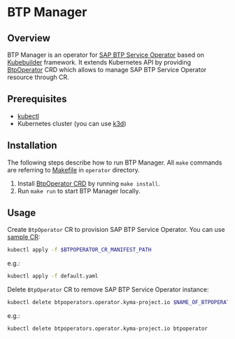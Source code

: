 # BTP Manager

## Overview

BTP Manager is an operator for [SAP BTP Service Operator](https://github.com/SAP/sap-btp-service-operator) based on [Kubebuilder](https://github.com/kubernetes-sigs/kubebuilder) framework. It extends Kubernetes API by providing [BtpOperator](https://github.com/kyma-project/btp-manager/blob/main/operator/config/crd/bases/operator.kyma-project.io_btpoperators.yaml) CRD which allows to manage SAP BTP Service Operator resource through CR.

## Prerequisites

- [kubectl](https://kubernetes.io/docs/tasks/tools/install-kubectl/)
- Kubernetes cluster (you can use [k3d](https://k3d.io)) 

## Installation
The following steps describe how to run BTP Manager. All `make` commands are referring to [Makefile](./operator/Makefile) in `operator` directory.

1. Install [BtpOperator CRD](./operator/config/crd/bases/operator.kyma-project.io_btpoperators.yaml) by running `make install`.
2. Run `make run` to start BTP Manager locally.

## Usage

Create `BtpOperator` CR to provision SAP BTP Service Operator. You can use [sample CR](./default.yaml):
```sh
kubectl apply -f $BTPOPERATOR_CR_MANIFEST_PATH
```
e.g.:
```sh
kubectl apply -f default.yaml
```

Delete `BtpOperator` CR to remove SAP BTP Service Operator instance:
```sh
kubectl delete btpoperators.operator.kyma-project.io $NAME_OF_BTPOPERATOR_CR
```
e.g.:
```sh
kubectl delete btpoperators.operator.kyma-project.io btpoperator
```